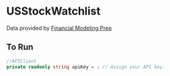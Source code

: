 # USStockWatchlist

Data provided by [Financial Modeling Prep](https://site.financialmodelingprep.com/developer/docs/)

## To Run

```C#
//APIClient
private readonly string apiKey = ; // Assign your API key.
```
